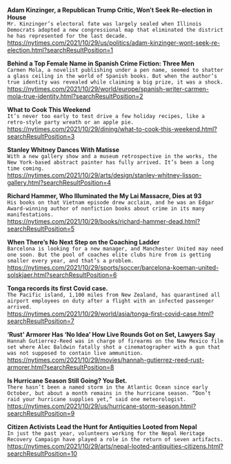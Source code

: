 **Adam Kinzinger, a Republican Trump Critic, Won’t Seek Re-election in House**\
`Mr. Kinzinger’s electoral fate was largely sealed when Illinois Democrats adopted a new congressional map that eliminated the district he has represented for the last decade.`\
https://nytimes.com/2021/10/29/us/politics/adam-kinzinger-wont-seek-re-election.html?searchResultPosition=1

**Behind a Top Female Name in Spanish Crime Fiction: Three Men**\
`Carmen Mola, a novelist publishing under a pen name, seemed to shatter a glass ceiling in the world of Spanish books. But when the author’s true identity was revealed while claiming a big prize, it was a shock.`\
https://nytimes.com/2021/10/29/world/europe/spanish-writer-carmen-mola-true-identity.html?searchResultPosition=2

**What to Cook This Weekend**\
`It’s never too early to test drive a few holiday recipes, like a retro-style party wreath or an apple pie.`\
https://nytimes.com/2021/10/29/dining/what-to-cook-this-weekend.html?searchResultPosition=3

**Stanley Whitney Dances With Matisse**\
`With a new gallery show and a museum retrospective in the works, the New York-based abstract painter has fully arrived. It’s been a long time coming.`\
https://nytimes.com/2021/10/29/arts/design/stanley-whitney-lisson-gallery.html?searchResultPosition=4

**Richard Hammer, Who Illuminated the My Lai Massacre, Dies at 93**\
`His books on that Vietnam episode drew acclaim, and he was an Edgar Award-winning author of nonfiction books about crime in its many manifestations.`\
https://nytimes.com/2021/10/29/books/richard-hammer-dead.html?searchResultPosition=5

**When There’s No Next Step on the Coaching Ladder**\
`Barcelona is looking for a new manager, and Manchester United may need one soon. But the pool of coaches elite clubs hire from is getting smaller every year, and that’s a problem.`\
https://nytimes.com/2021/10/29/sports/soccer/barcelona-koeman-united-solskjaer.html?searchResultPosition=6

**Tonga records its first Covid case.**\
`The Pacific island, 1,100 miles from New Zealand, has quarantined all airport employees on duty after a flight with an infected passenger arrived.`\
https://nytimes.com/2021/10/29/world/asia/tonga-first-covid-case.html?searchResultPosition=7

**‘Rust’ Armorer Has ‘No Idea’ How Live Rounds Got on Set, Lawyers Say**\
`Hannah Gutierrez-Reed was in charge of firearms on the New Mexico film set where Alec Baldwin fatally shot a cinematographer with a gun that was not supposed to contain live ammunition.`\
https://nytimes.com/2021/10/29/movies/hannah-gutierrez-reed-rust-armorer.html?searchResultPosition=8

**Is Hurricane Season Still Going? You Bet.**\
`There hasn’t been a named storm in the Atlantic Ocean since early October, but about a month remains in the hurricane season. “Don’t raid your hurricane supplies yet,” said one meteorologist.`\
https://nytimes.com/2021/10/29/us/hurricane-storm-season.html?searchResultPosition=9

**Citizen Activists Lead the Hunt for Antiquities Looted from Nepal**\
`In just the past year, volunteers working for the Nepal Heritage Recovery Campaign have played a role in the return of seven artifacts.`\
https://nytimes.com/2021/10/29/arts/nepal-looted-antiquities-citizens.html?searchResultPosition=10

